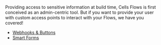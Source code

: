 Providing access to sensitive information at build time, Cells Flows is first conceived as an admin-centric tool. But if you want to provide your user with custom access points to interact with your Flows, we have you covered!

- [Webhooks & Buttons](../webhooks-buttons/)
- [Smart Forms](../smart-forms/)
